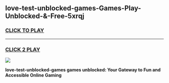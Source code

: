 
## love-test-unblocked-games-Games-Play-Unblocked-&-Free-5xrqj
<h3>
<a href="https://premium76.site?title=love-test-unblocked-games&ref=24A">CLICK TO PLAY</a></h3>
<hr>

<h3>
<a href="https://premium76.site?title=love-test-unblocked-games&ref=24A">CLICK 2 PLAY</a>
  
</h3>

<a href="https://premium76.site?title=love-test-unblocked-games&ref=24A"><img src="https://clearcache.store/games.png"></a>


**love-test-unblocked-games games unblocked: Your Gateway to Fun and Accessible Online Gaming**

